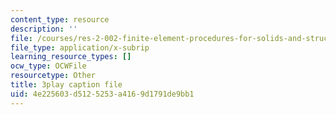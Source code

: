 ```yaml
---
content_type: resource
description: ''
file: /courses/res-2-002-finite-element-procedures-for-solids-and-structures-spring-2010/4e225603d5125253a4169d1791de9bb1_gzG2p-Su8Vw.vtt
file_type: application/x-subrip
learning_resource_types: []
ocw_type: OCWFile
resourcetype: Other
title: 3play caption file
uid: 4e225603-d512-5253-a416-9d1791de9bb1
---
```

